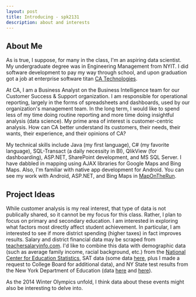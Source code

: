 ```yaml
---
layout: post
title: Introducing - spk2131
description: about and interests
---
```


## About Me

As is true, I suppose, for many in the class, I'm an aspiring data scientist. My undergraduate degree was in Engineering Management from NYIT. I did software development to pay my way through school, and upon graduation got a job at enterprise software titan [CA Technologies](http://ca.com). 

At CA, I am a Business Analyst on the Business Intelligence team for our Customer Success & Support organization. I am responsible for operational reporting, largely in the forms of spreadsheets and dashboards, used by our organization's management team. In the long term, I would like to spend less of my time doing routine reporting and more time doing insightful analysis (data science). My prime area of interest is customer-centric analysis. How can CA better understand its customers, their needs, their wants, their experience, and their opinions of CA?

My technical skills include Java (my first language), C# (my favorite language), SQL-Transact (a daily necessity in BI), QlikView (for dashboarding), ASP.NET, SharePoint development, and MS SQL Server. I have dabbled in mapping using AJAX libraries for Google Maps and Bing Maps. Also, I'm familiar with native app development for Android. You can see my work with Android, ASP.NET, and Bing Maps in [MapOnTheRun](http://mapontherun.com).

## Project Ideas

While customer analysis is my real interest, that type of data is not publically shared, so it cannot be my focus for this class. Rather, I plan to focus on primary and secondary education. I am interested in exploring what factors most directly affect student achievement. In particular, I am interested to see if more district spending (higher taxes) in fact improves results. Salary and district financial data may be scraped from [teachersalaryinfo.com](http://www.teachersalaryinfo.com/). I'd like to combine this data with demographic data (such as average family income, racial background, etc.) from the [National Center for Education Statistics](http://nces.ed.gov/surveys/sdds/index.aspx), SAT data (some data [here](http://php.democratandchronicle.com/RocDocs/sat/), plus I made a request to College Board for additional data), and NY State test results from the New York Department of Education (data [here](https://reportcards.nysed.gov/) and [here](http://www.p12.nysed.gov/irs/pressRelease/20130807/home.html)).

As the 2014 Winter Olympics unfold, I think data about these events might also be interesting to delve into.